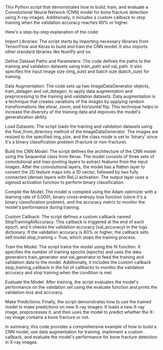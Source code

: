  This Python script that demonstrates how to build, train, and evaluate a Convolutional Neural Network (CNN) model for bone fracture detection using X-ray images. Additionally, it includes a custom callback to stop training when the validation accuracy reaches 80% or higher.

Here's a step-by-step explanation of the code:

Import Libraries: The script starts by importing necessary libraries from TensorFlow and Keras to build and train the CNN model. It also imports other standard libraries like NumPy and os.

Define Dataset Paths and Parameters: The code defines the paths to the training and validation datasets using train_path and val_path. It also specifies the input image size (img_size) and batch size (batch_size) for training.

Data Augmentation: The code sets up two ImageDataGenerator objects, train_datagen and val_datagen, to apply data augmentation and preprocessing to the training and validation datasets. Data augmentation is a technique that creates variations of the images by applying random transformations like shear, zoom, and horizontal flip. This technique helps to increase the diversity of the training data and improves the model's generalization ability.

Load Datasets: The script loads the training and validation datasets using the flow_from_directory method of the ImageDataGenerator. The images are resized to the specified img_size, and the class mode is set to 'binary' since it's a binary classification problem (fracture or non-fracture).

Build the CNN Model: The script defines the architecture of the CNN model using the Sequential class from Keras. The model consists of three sets of convolutional and max-pooling layers to extract features from the input images. After the convolutional layers, the model has a flatten layer to convert the 2D feature maps into a 1D vector, followed by two fully connected (dense) layers with ReLU activation. The output layer uses a sigmoid activation function to perform binary classification.

Compile the Model: The model is compiled using the Adam optimizer with a learning rate of 0.0001, binary cross-entropy loss function (since it's a binary classification problem), and the accuracy metric to monitor the model's performance during training.

Custom Callback: The script defines a custom callback named StopTrainingAtAccuracy. This callback is triggered at the end of each epoch, and it checks the validation accuracy (val_accuracy) in the logs dictionary. If the validation accuracy is 80% or higher, the callback sets self.model.stop_training = True, which stops the training process.

Train the Model: The script trains the model using the fit function. It specifies the number of training epochs (epochs) and uses the data generators train_generator and val_generator to feed the training and validation data to the model. Additionally, it includes the custom callback stop_training_callback in the list of callbacks to monitor the validation accuracy and stop training when the condition is met.

Evaluate the Model: After training, the script evaluates the model's performance on the validation set using the evaluate function and prints the validation loss and accuracy.

Make Predictions: Finally, the script demonstrates how to use the trained model to make predictions on new X-ray images. It loads a new X-ray image, preprocesses it, and then uses the model to predict whether the X-ray image contains a bone fracture or not.

In summary, this code provides a comprehensive example of how to build a CNN model, use data augmentation for training, implement a custom callback, and evaluate the model's performance for bone fracture detection in X-ray images.
